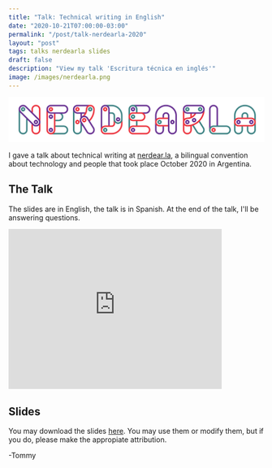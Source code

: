 ```yaml
---
title: "Talk: Technical writing in English"
date: "2020-10-21T07:00:00-03:00"
permalink: "/post/talk-nerdearla-2020"
layout: "post"
tags: talks nerdearla slides
draft: false
description: "View my talk 'Escritura técnica en inglés'"
image: /images/nerdearla.png
---
```


![](/images/nerdearla.png)

I gave a talk about technical writing at [nerdear.la](https://nerdear.la/), a bilingual convention about technology and people that took place October 2020 in Argentina.

## The Talk

The slides are in English, the talk is in Spanish. At the end of the talk, I'll be answering questions. 

<iframe width="420" height="315" src="http://www.youtube.com/embed/1VKy65zqQ9E" frameborder="0" allowfullscreen></iframe>

## Slides

You may download the slides [here](https://drive.google.com/file/d/14Qo54DON9l2xhd1X6XyUl5_WGbImdmdl/view?usp=sharing). You may use them or modify them, but if you do, please make the appropiate attribution.

-Tommy